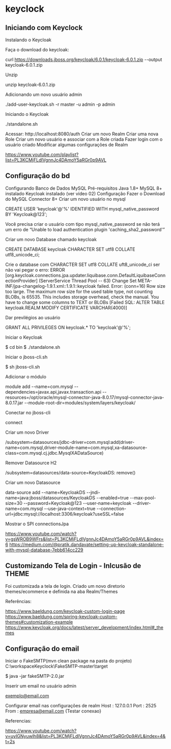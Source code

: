 # keyclock

## Iniciando com Keyclock

 Instalando o Keycloak

Faça o download do keycloak:

curl https://downloads.jboss.org/keycloak/6.0.1/keycloak-6.0.1.zip --output keycloak-6.0.1.zip

Unzip 

unzip keycloak-6.0.1.zip

Adicionando um novo usuário admin

./add-user-keycloak.sh -r master -u admin -p admin

Iniciando o Keycloak

./standalone.sh 

Acessar: http://localhost:8080/auth
Criar um novo Realm
Criar uma nova Role
Criar um novo usuário e associar com a Role criada
Fazer login com o usuário criado
Modificar algumas configurações de Realm


 https://www.youtube.com/playlist?list=PL3KCMjFLdlVgnnJc4DAmoY5aRGr0p9AVL


## Configuração do bd

 Configurando Banco de Dados MySQL
Pré-requisitos
Java 1.8+
MySQL 8+ instalado
Keycloak instalado (ver vídeo 02)
Configuração
Fazer o Download do MySQL Connector 8+
Criar um novo usuário no mysql

CREATE USER 'keycloak'@'%' IDENTIFIED WITH mysql_native_password BY 'Keycloak@123';

Você precisa criar o usuário com tipo mysql_native_password se não terá um erro de “Unable to load authentication plugin 'caching_sha2_password'”

Criar um novo Database chamado keycloak

CREATE DATABASE keycloak CHARACTER SET utf8 COLLATE utf8_unicode_ci;

Crie o database com CHARACTER SET utf8 COLLATE uft8_unicode_ci ser não vai pegar o erro:  ERROR [org.keycloak.connections.jpa.updater.liquibase.conn.DefaultLiquibaseConnectionProvider] (ServerService Thread Pool -- 63) Change Set META-INF/jpa-changelog-1.9.1.xml::1.9.1::keycloak failed.  Error: (conn=16) Row size too large. The maximum row size for the used table type, not counting BLOBs, is 65535. This includes storage overhead, check the manual. You have to change some columns to TEXT or BLOBs [Failed SQL: ALTER TABLE keycloak.REALM MODIFY CERTIFICATE VARCHAR(4000)]

Dar previlégios ao usuário

GRANT ALL PRIVILEGES ON keycloak.* TO 'keycloak'@'%';

Iniciar o Keycloak

$ cd bin
$ ./standalone.sh

Iniciar o jboss-cli.sh

$ sh jboss-cli.sh

Adicionar o módulo

module add --name=com.mysql --dependencies=javax.api,javax.transaction.api --resources=/opt/oracle/mysql-connector-java-8.0.17/mysql-connector-java-8.0.17.jar --module-root-dir=modules/system/layers/keycloak/

Conectar no jboss-cli

connect

Criar um novo Driver

/subsystem=datasources/jdbc-driver=com.mysql:add(driver-name=com.mysql,driver-module-name=com.mysql,xa-datasource-class=com.mysql.cj.jdbc.MysqlXADataSource)

Remover Datasource H2

/subsystem=datasources/data-source=KeycloakDS: remove()

Criar um novo Datasource

data-source add --name=KeycloakDS --jndi-name=java:jboss/datasources/KeycloakDS --enabled=true --max-pool-size=30 --password=Keycloak@123 --user-name=keycloak --driver-name=com.mysql --use-java-context=true --connection-url=jdbc:mysql://localhost:3306/keycloak?useSSL=false

Mostrar o SPI connectionsJpa

<spi name="connectionsJpa">
                <provider name="default" enabled="true">
                    <properties>
                        <property name="dataSource" value="java:jboss/datasources/KeycloakDS"/>
                        <property name="initializeEmpty" value="true"/>
                        <property name="migrationStrategy" value="update"/>
                        <property name="migrationExport" value="${jboss.home.dir}/keycloak-database-update.sql"/>
                    </properties>
                </provider>
            </spi>

https://www.youtube.com/watch?v=gsWROB9WFrs&list=PL3KCMjFLdlVgnnJc4DAmoY5aRGr0p9AVL&index=6
https://medium.com/@pratik.dandavate/setting-up-keycloak-standalone-with-mysql-database-7ebb614cc229

 

## Customizando Tela de Login - Inlcusão de THEME

Foi customizada a tela de login.
Criado um novo diretorio themes/ecommerce e definida na aba Realm/Themes

Referências:

https://www.baeldung.com/keycloak-custom-login-page
https://www.baeldung.com/spring-keycloak-custom-themes#customization-example
https://www.keycloak.org/docs/latest/server_development/index.html#_themes

## Configuração do email

Iniciar o FakeSMTP(mvn clean package na pasta do projeto)
C:\workspaceKeyclock\FakeSMTP-master\target

$ java -jar fakeSMTP-2.0.jar

Inserir um email no usuário admin

exemplo@email.com

Configurar email nas configurações de realm
 Host : 127.0.0.1
 Port : 2525
 From : empresa@email.com
{Testar conexao}

Referencias: 

https://www.youtube.com/watch?v=uyIGNyuwlh8&list=PL3KCMjFLdlVgnnJc4DAmoY5aRGr0p9AVL&index=4&t=2s
